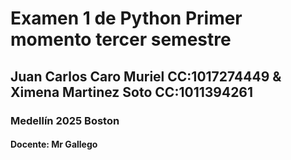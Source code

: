 # Examen 1 de Python Primer momento tercer semestre
## Juan Carlos Caro Muriel CC:1017274449 & Ximena Martinez Soto CC:1011394261
### Medellín 2025 Boston
#### Docente: Mr Gallego
